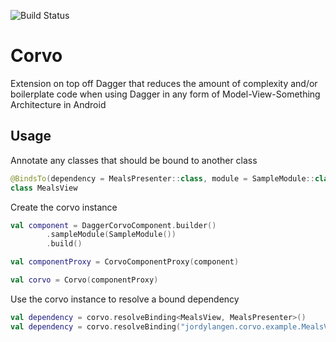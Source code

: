 
![Build Status](https://travis-ci.org/JordyLangen/corvo.svg?branch=master)

# Corvo
Extension on top off Dagger that reduces the amount of complexity and/or boilerplate code when using Dagger in any form of Model-View-Something Architecture in Android

## Usage
Annotate any classes that should be bound to another class

```java
@BindsTo(dependency = MealsPresenter::class, module = SampleModule::class)
class MealsView
```

Create the corvo instance

```kotlin
val component = DaggerCorvoComponent.builder()
        .sampleModule(SampleModule())
        .build()

val componentProxy = CorvoComponentProxy(component)

val corvo = Corvo(componentProxy)
```

Use the corvo instance to resolve a bound dependency

```kotlin
val dependency = corvo.resolveBinding<MealsView, MealsPresenter>()
val dependency = corvo.resolveBinding("jordylangen.corvo.example.MealsView")
```
